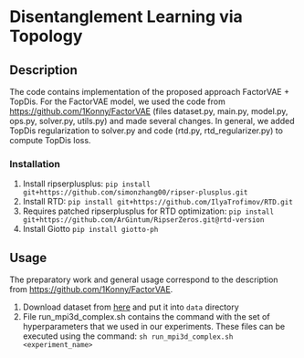 # Disentanglement Learning via Topology

## Description

The code contains implementation of the proposed approach FactorVAE + TopDis.
For the FactorVAE model, we used the code from https://github.com/1Konny/FactorVAE 
(files dataset.py, main.py, model.py, ops.py, solver.py, utils.py) and made several changes.
In general, we added TopDis regularization to solver.py and code (rtd.py, rtd_regularizer.py) to compute TopDis loss.

### Installation
1. Install ripserplusplus:
```pip install git+https://github.com/simonzhang00/ripser-plusplus.git```
2. Install RTD:
```pip install git+https://github.com/IlyaTrofimov/RTD.git```
3. Requires patched ripserplusplus for RTD optimization:
```pip install git+https://github.com/ArGintum/RipserZeros.git@rtd-version```
4. Install Giotto
```pip install giotto-ph```

## Usage

The preparatory work and general usage correspond to the description from https://github.com/1Konny/FactorVAE.

1. Download dataset from [here](https://drive.google.com/file/d/1Tp8eTdHxgUMtsZv5uAoYAbJR1BOa_OQm) and put it into `data` directory
2. File run_mpi3d_complex.sh contains the command with the set of hyperparameters that we used in our experiments.
These files can be executed using the command: 
```sh run_mpi3d_complex.sh <experiment_name>```
